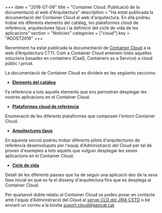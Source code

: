 +++
date        = "2016-07-06"
title       = "Container Cloud. Publicació de la documentació al web d'Arquitectura"
description = "Ha estat publicada la documentació del Container Cloud al web d'arquitectura. En ella podreu trobar els diferents elements del catàleg, les plataformes cloud de referència, arquitectures tipus i la definició del cicle de vida de les aplicacions"
section     = "Notícies"
categories  = ["cloud"]
key         = "AGOST2016"
+++

Recentment ha estat publicada la documentació de [Container Cloud](http://canigo.ctti.gencat.cat/cloud/) a la web d'Arquitectura CTTI. Com a Container Cloud entenem totes aquelles solucions basades en containers (CaaS, Containers as a Service) a cloud públic i privat.

La documentació de Container Cloud es divideix en les següents seccions:

* [**Elements del catàleg**](http://canigo.ctti.gencat.cat/cloud/cataleg/)

Fa referència a tots aquells elements que ens permetran desplegar les nostres aplicacions en el Container Cloud.

* [**Plataformes cloud de referència**](http://canigo.ctti.gencat.cat/cloud/caas/)

Enumeració de les diferents plataformes que composen l'entorn Container Cloud.

* [**Arquitectures tipus**](http://canigo.ctti.gencat.cat/cloud/aq/)

En aquesta secció podreu trobar diferents pilots d'arquitectures de referència desenvolupats per l'equip d'Administració del Cloud per tal de proveir d'exemples a tots aquells que vulguin desplegar les seves aplicacions en el Container Cloud.

* [**Cicle de vida**](http://canigo.ctti.gencat.cat/cloud/lifecycle/)

Detall de les diferents passes que ha de seguir una aplicació des de la seva fase inicial en què es fa el disseny d'arquitectura fins que es desplega al Container Cloud.

Per qualsevol dubte relatiu al Container Cloud us podeu posar en contacte amb l'equip d'Administració del Cloud al [servei CLD del JIRA CSTD](http://cstd.ctti.gencat.cat/jiracstd/browse/CLD) o bé enviant un correu a la bústia [suport.cloud@gencat.cat](mailto:suport.cloud@gencat.cat)